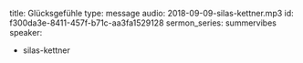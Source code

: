title: Glücksgefühle
type: message
audio: 2018-09-09-silas-kettner.mp3
id: f300da3e-8411-457f-b71c-aa3fa1529128
sermon_series: summervibes
speaker:
  - silas-kettner
